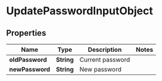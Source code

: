 
# UpdatePasswordInputObject

## Properties
Name | Type | Description | Notes
------------ | ------------- | ------------- | -------------
**oldPassword** | **String** | Current password | 
**newPassword** | **String** | New password | 



